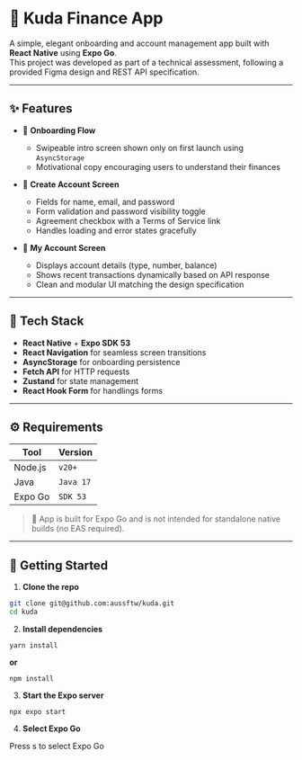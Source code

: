 # 💸 Kuda Finance App

A simple, elegant onboarding and account management app built with **React Native** using **Expo Go**.  
This project was developed as part of a technical assessment, following a provided Figma design and REST API specification.

---

## ✨ Features

- 📱 **Onboarding Flow**

  - Swipeable intro screen shown only on first launch using `AsyncStorage`
  - Motivational copy encouraging users to understand their finances

- 📝 **Create Account Screen**

  - Fields for name, email, and password
  - Form validation and password visibility toggle
  - Agreement checkbox with a Terms of Service link
  - Handles loading and error states gracefully

- 🧾 **My Account Screen**
  - Displays account details (type, number, balance)
  - Shows recent transactions dynamically based on API response
  - Clean and modular UI matching the design specification

---

## 🧱 Tech Stack

- **React Native** + **Expo SDK 53**
- **React Navigation** for seamless screen transitions
- **AsyncStorage** for onboarding persistence
- **Fetch API** for HTTP requests
- **Zustand** for state management
- **React Hook Form** for handlings forms

---

## ⚙️ Requirements

| Tool    | Version   |
| ------- | --------- |
| Node.js | `v20+`    |
| Java    | `Java 17` |
| Expo Go | `SDK 53`  |

> 🧪 App is built for Expo Go and is not intended for standalone native builds (no EAS required).

---

## 🚀 Getting Started

1. **Clone the repo**

```bash
git clone git@github.com:aussftw/kuda.git
cd kuda
```

2. **Install dependencies**

```
yarn install
```

**or**

```
npm install
```

3. **Start the Expo server**

```
npx expo start
```

4. **Select Expo Go**

Press s to select Expo Go
